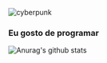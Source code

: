 ![cyberpunk](https://user-images.githubusercontent.com/60518820/96678049-453a8180-1347-11eb-8f68-0bb7989649be.gif)
### Eu gosto de programar 
![Anurag's github stats](https://github-readme-stats.vercel.app/api?username=CarlosPires3b&theme=synthwave&show_icons=true)
